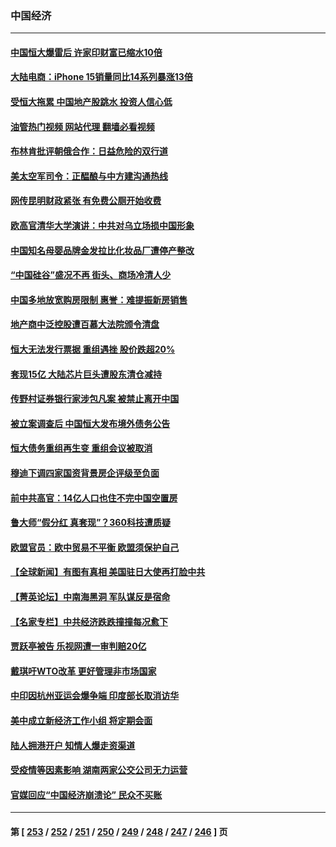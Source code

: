 ### 中国经济
---
#### [中国恒大爆雷后 许家印财富已缩水10倍](../../pages/ncid283/n14081056.md?09260445) 
#### [大陆电商：iPhone 15销量同比14系列暴涨13倍](../../pages/ncid283/n14081022.md?09260445) 
#### [受恒大拖累 中国地产股跳水 投资人信心低](../../pages/ncid283/n14081016.md?09260445) 
#### [油管热门视频 网站代理 翻墙必看视频](http://138.2.39.72:81/youtube.html?epic-marker?09260445)
#### [布林肯批评朝俄合作：日益危险的双行道](../../pages/ncid283/n14080997.md?09260445) 
#### [美太空军司令：正醖酿与中方建沟通热线](../../pages/ncid283/n14081009.md?09260445) 
#### [网传昆明财政紧张 有免费公厕开始收费](../../pages/ncid283/n14080761.md?09260445) 
#### [欧高官清华大学演讲：中共对乌立场损中国形象](../../pages/ncid283/n14080869.md?09260445) 
#### [中国知名母婴品牌金发拉比化妆品厂遭停产整改](../../pages/ncid283/n14080794.md?09260445) 
#### [“中国硅谷”盛况不再 街头、商场冷清人少](../../pages/ncid283/n14080734.md?09260445) 
#### [中国多地放宽购房限制 惠誉：难提振新房销售](../../pages/ncid283/n14080723.md?09260445) 
#### [地产商中泛控股遭百慕大法院颁令清盘](../../pages/ncid283/n14080699.md?09260445) 
#### [恒大无法发行票据 重组遇挫 股价跌超20%](../../pages/ncid283/n14080626.md?09260445) 
#### [套现15亿 大陆芯片巨头遭股东清仓减持](../../pages/ncid283/n14080355.md?09260445) 
#### [传野村证券银行家涉包凡案 被禁止离开中国](../../pages/ncid283/n14080497.md?09260445) 
#### [被立案调查后 中国恒大发布境外债务公告](../../pages/ncid283/n14080348.md?09260445) 
#### [恒大债务重组再生变 重组会议被取消](../../pages/ncid283/n14079975.md?09260445) 
#### [穆迪下调四家国资背景房企评级至负面](../../pages/ncid283/n14079968.md?09260445) 
#### [前中共高官：14亿人口也住不完中国空置房](../../pages/ncid283/n14079941.md?09260445) 
#### [鲁大师“假分红 真套现”？360科技遭质疑](../../pages/ncid283/n14079772.md?09260445) 
#### [欧盟官员：欧中贸易不平衡 欧盟须保护自己](../../pages/ncid283/n14079776.md?09260445) 
#### [【全球新闻】有图有真相 美国驻日大使再打脸中共](../../pages/ncid283/n14079756.md?09260445) 
#### [【菁英论坛】中南海黑洞 军队谋反是宿命](../../pages/ncid283/n14079496.md?09260445) 
#### [【名家专栏】中共经济跌跌撞撞每况愈下](../../pages/ncid283/n14079229.md?09260445) 
#### [贾跃亭被告 乐视网遭一审判赔20亿](../../pages/ncid283/n14079506.md?09260445) 
#### [戴琪吁WTO改革 更好管理非市场国家](../../pages/ncid283/n14079511.md?09260445) 
#### [中印因杭州亚运会爆争端 印度部长取消访华](../../pages/ncid283/n14079347.md?09260445) 
#### [美中成立新经济工作小组 将定期会面](../../pages/ncid283/n14079310.md?09260445) 
#### [陆人拥港开户 知情人爆走资渠道](../../pages/ncid283/n14079275.md?09260445) 
#### [受疫情等因素影响 湖南两家公交公司无力运营](../../pages/ncid283/n14079172.md?09260445) 
#### [官媒回应“中国经济崩溃论” 民众不买账](../../pages/ncid283/n14078742.md?09260445) 

---
#### 第 [ [253](./253.md?09260445) / [252](./252.md?09260445) / [251](./251.md?09260445) / [250](./250.md?09260445) / [249](./249.md?09260445) / [248](./248.md?09260445) / [247](./247.md?09260445) / [246](./246.md?09260445) ] 页
